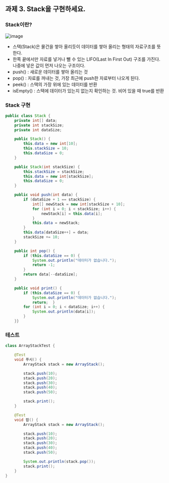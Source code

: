 ## 과제 3. Stack을 구현하세요.
### Stack이란?
 ![image](https://user-images.githubusercontent.com/85390517/191747480-90976cb5-d8e8-49b9-9398-e0ad832f81f5.png)


-	스택(Stack)은 물건을 쌓아 올리듯이 데이터를 쌓아 올리는 형태의 자료구조를 뜻한다.
-	한쪽 끝에서만 자료를 넣거나 뺄 수 있는 LIFO(Last In First Out) 구조를 가진다. 나중에 넣은 값이 먼저 나오는 구조이다.
-	push() : 새로운 데이터를 쌓아 올리는 것
-	pop() : 자료를 꺼내는 것, 가장 최근에 push한 자료부터 나오게 된다.
-	peek() : 스택의 가장 위에 있는 데이터를 반환
-	isEmpty() : 스택에 데이터가 있는지 없는지 확인하는 것. 비어 있을 때 true를 반환 

### Stack 구현
```java
public class Stack {
    private int[] data;
    private int stackSize;
    private int dataSize;

    public Stack() {
        this.data = new int[10];
        this.stackSize = 10;
        this.dataSize = 0;
    }

    public Stack(int stackSize) {
        this.stackSize = stackSize;
        this.data = new int[stackSize];
        this.dataSize = 0;
    }

    public void push(int data) {
        if (dataSize + 1 == stackSize) {
            int[] newStack = new int[stackSize + 10];
            for (int i = 0; i < stackSize; i++) {
                newStack[i] = this.data[i];
            }
            this.data = newStack;
        }
        this.data[dataSize++] = data;
        stackSize += 10;
    }

    public int pop() {
        if (this.dataSize == 0) {
            System.out.println("데이터가 없습니다.");
            return -1;
        }
        return data[--dataSize];
    }

    public void print() {
        if (this.dataSize == 0) {
            System.out.println("데이터가 없습니다.");
            return;  }
        for (int i = 0; i < dataSize; i++) {
            System.out.println(data[i]);
        }
    }}
```

### 테스트
```java
class ArrayStackTest {

    @Test
    void 푸시() {
        ArrayStack stack = new ArrayStack();

        stack.push(10);
        stack.push(20);
        stack.push(30);
        stack.push(40);
        stack.push(50);

        stack.print();
    }

    @Test
    void 팝() {
        ArrayStack stack = new ArrayStack();

        stack.push(10);
        stack.push(20);
        stack.push(30);
        stack.push(40);
        stack.push(50);

        System.out.println(stack.pop());
        stack.print();
    }
}

```
